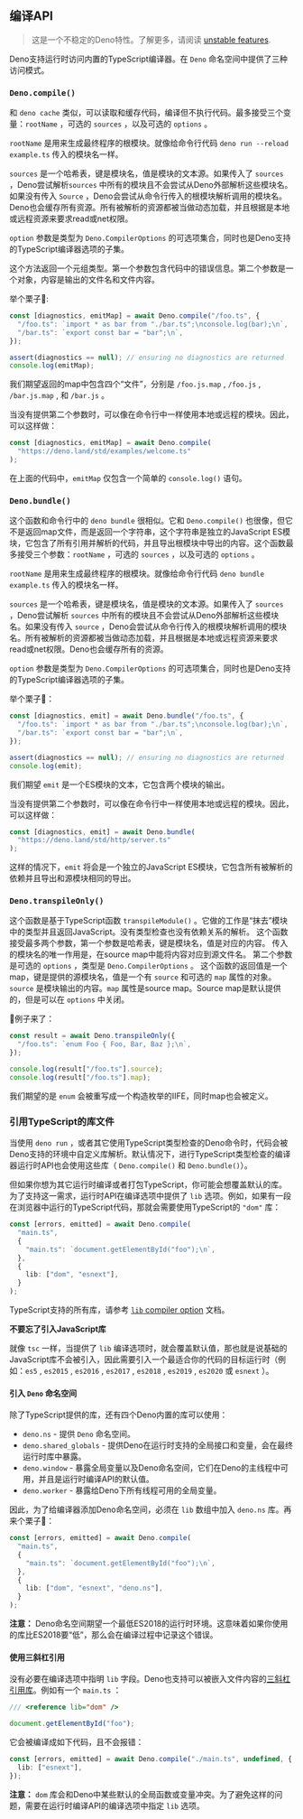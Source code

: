 ## 编译API

> 这是一个不稳定的Deno特性。了解更多，请阅读
> [unstable features](/runtime/stability.md).

Deno支持运行时访问内置的TypeScript编译器。在 `Deno` 命名空间中提供了三种访问模式。

### `Deno.compile()`

和 `deno cache` 类似，可以读取和缓存代码，编译但不执行代码。最多接受三个变量：`rootName` ，可选的 `sources` ，以及可选的 `options` 。

`rootName` 是用来生成最终程序的根模块。就像给命令行代码 `deno run --reload example.ts` 传入的模块名一样。

`sources` 是一个哈希表，键是模块名，值是模块的文本源。如果传入了 `sources` ，Deno尝试解析`sources` 中所有的模块且不会尝试从Deno外部解析这些模块名。如果没有传入 `Source` ，Deno会尝试从命令行传入的根模块解析调用的模块名。Deno也会缓存所有资源。所有被解析的资源都被当做动态加载，并且根据是本地或远程资源来要求read或net权限。

`option` 参数是类型为 `Deno.CompilerOptions` 的可选项集合，同时也是Deno支持的TypeScript编译器选项的子集。

这个方法返回一个元组类型。第一个参数包含代码中的错误信息。第二个参数是一个对象，内容是输出的文件名和文件内容。

举个栗子🌰:

```ts
const [diagnostics, emitMap] = await Deno.compile("/foo.ts", {
  "/foo.ts": `import * as bar from "./bar.ts";\nconsole.log(bar);\n`,
  "/bar.ts": `export const bar = "bar";\n`,
});

assert(diagnostics == null); // ensuring no diagnostics are returned
console.log(emitMap);
```

我们期望返回的map中包含四个“文件”，分别是 `/foo.js.map` , `/foo.js` ,
`/bar.js.map` , 和 `/bar.js` 。

当没有提供第二个参数时，可以像在命令行中一样使用本地或远程的模块。因此，可以这样做：

```ts
const [diagnostics, emitMap] = await Deno.compile(
  "https://deno.land/std/examples/welcome.ts"
);
```

在上面的代码中，`emitMap` 仅包含一个简单的 `console.log()` 语句。

### `Deno.bundle()`

这个函数和命令行中的 `deno bundle` 很相似。它和 `Deno.compile()` 也很像，但它不是返回map文件，而是返回一个字符串，这个字符串是独立的JavaScript ES模块，它包含了所有引用并解析的代码，并且导出根模块中导出的内容。这个函数最多接受三个参数：`rootName` ，可选的 `sources` ，以及可选的 `options` 。

`rootName` 是用来生成最终程序的根模块。就像给命令行代码 `deno bundle example.ts` 传入的模块名一样。

`sources` 是一个哈希表，键是模块名，值是模块的文本源。如果传入了 `sources` ，Deno尝试解析 `sources` 中所有的模块且不会尝试从Deno外部解析这些模块名。如果没有传入 `source` ，Deno会尝试从命令行传入的根模块解析调用的模块名。所有被解析的资源都被当做动态加载，并且根据是本地或远程资源来要求read或net权限。Deno也会缓存所有的资源。

`option` 参数是类型为 `Deno.CompilerOptions` 的可选项集合，同时也是Deno支持的TypeScript编译器选项的子集。

举个栗子🌰：

```ts
const [diagnostics, emit] = await Deno.bundle("/foo.ts", {
  "/foo.ts": `import * as bar from "./bar.ts";\nconsole.log(bar);\n`,
  "/bar.ts": `export const bar = "bar";\n`,
});

assert(diagnostics == null); // ensuring no diagnostics are returned
console.log(emit);
```

我们期望 `emit` 是一个ES模块的文本，它包含两个模块的输出。

当没有提供第二个参数时，可以像在命令行中一样使用本地或远程的模块。因此，可以这样做：

```ts
const [diagnostics, emit] = await Deno.bundle(
  "https://deno.land/std/http/server.ts"
);
```

这样的情况下，`emit` 将会是一个独立的JavaScript ES模块，它包含所有被解析的依赖并且导出和源模块相同的导出。

### `Deno.transpileOnly()`

这个函数是基于TypeScript函数 `transpileModule()` 。它做的工作是“抹去”模块中的类型并且返回JavaScript。没有类型检查也没有依赖关系的解析。
这个函数接受最多两个参数，第一个参数是哈希表，键是模块名，值是对应的内容。
传入的模块名的唯一作用是，在source map中能将内容对应到源文件名。
第二个参数是可选的 `options` ，类型是 `Deno.CompilerOptions` 。
这个函数的返回值是一个map，键是提供的源模块名，值是一个有 `source` 和可选的 `map` 属性的对象。`source` 是模块输出的内容。`map` 属性是source map。Source map是默认提供的，但是可以在 `options` 中关闭。

🌰例子来了：

```ts
const result = await Deno.transpileOnly({
  "/foo.ts": `enum Foo { Foo, Bar, Baz };\n`,
});

console.log(result["/foo.ts"].source);
console.log(result["/foo.ts"].map);
```

我们期望的是 `enum` 会被重写成一个构造枚举的IIFE，同时map也会被定义。

### 引用TypeScript的库文件

当使用 `deno run` ，或者其它使用TypeScript类型检查的Deno命令时，代码会被Deno支持的环境中自定义库解析。默认情况下，进行TypeScript类型检查的编译器运行时API也会使用这些库（ `Deno.compile()` 和 `Deno.bundle()`）。

但如果你想为其它运行时编译或者打包TypeScript，你可能会想覆盖默认的库。为了支持这一需求，运行时API在编译选项中提供了 `lib` 选项。例如，如果有一段在浏览器中运行的TypeScript代码，那就会需要使用TypeScript的 `"dom"` 库：

```ts
const [errors, emitted] = await Deno.compile(
  "main.ts",
  {
    "main.ts": `document.getElementById("foo");\n`,
  },
  {
    lib: ["dom", "esnext"],
  }
);
```

TypeScript支持的所有库，请参考
[`lib` compiler option](https://www.typescriptlang.org/docs/handbook/compiler-options.html)
文档。

**不要忘了引入JavaScript库**

就像 `tsc` 一样，当提供了 `lib` 编译选项时，就会覆盖默认值，那也就是说基础的JavaScript库不会被引入，因此需要引入一个最适合你的代码的目标运行时（例如：`es5` , `es2015` , `es2016` , `es2017` , `es2018` , `es2019` , `es2020` 或 `esnext` ）。

#### 引入 `Deno` 命名空间

除了TypeScript提供的库，还有四个Deno内置的库可以使用：

- `deno.ns` - 提供 `Deno` 命名空间。
- `deno.shared_globals` - 提供Deno在运行时支持的全局接口和变量，会在最终运行时库中暴露。
- `deno.window` - 暴露全局变量以及Deno命名空间，它们在Deno的主线程中可用，并且是运行时编译API的默认值。
- `deno.worker` - 暴露给Deno下所有线程可用的全局变量。

因此，为了给编译器添加Deno命名空间，必须在 `lib` 数组中加入 `deno.ns` 库。再来个栗子🌰：

```ts
const [errors, emitted] = await Deno.compile(
  "main.ts",
  {
    "main.ts": `document.getElementById("foo");\n`,
  },
  {
    lib: ["dom", "esnext", "deno.ns"],
  }
);
```

**注意：** Deno命名空间期望一个最低ES2018的运行时环境。这意味着如果你使用的库比ES2018要“低”，那么会在编译过程中记录这个错误。

#### 使用三斜杠引用

没有必要在编译选项中指明 `lib` 字段。Deno也支持可以被嵌入文件内容的[三斜杠引用库](https://www.typescriptlang.org/docs/handbook/triple-slash-directives.html#-reference-lib-)。例如有一个 `main.ts` ：

```ts
/// <reference lib="dom" />

document.getElementById("foo");
```

它会被编译成如下代码，且不会报错：

```ts
const [errors, emitted] = await Deno.compile("./main.ts", undefined, {
  lib: ["esnext"],
});
```

**注意：** `dom` 库会和Deno中某些默认的全局函数或变量冲突。为了避免这样的问题，需要在运行时编译API的编译选项中指定 `lib` 选项。
